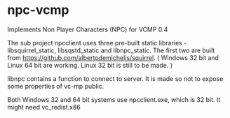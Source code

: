 # npc-vcmp
Implements Non Player Characters (NPC) for VCMP 0.4

The sub project npcclient uses three pre-built static libraries - libsquirrel_static, libsqstd_static and libnpc_static.
The first two are built from https://github.com/albertodemichelis/squirrel. ( Windows 32 bit and Linux 64 bit are working. Linux 32 bit is still to be made. )

libnpc contains a function to connect to server. It is made so not to expose some properties of vc-mp public.

Both Windows 32 and 64 bit systems use npcclient.exe, which is 32 bit. It might need vc_redist.x86
